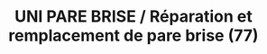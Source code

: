 ---
title: "UNI PARE BRISE / Réparation et remplacement de pare brise (77)"
url: /provins/uni-pare-brise-reparation-et-remplacement-de-pare-brise-77/
shop: réparation de voitures
---